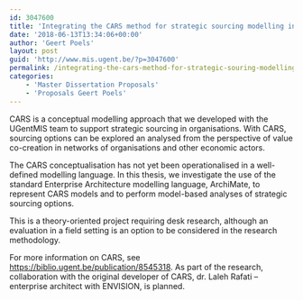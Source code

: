 ```yaml
---
id: 3047600
title: 'Integrating the CARS method for strategic sourcing modelling in ArchiMate'
date: '2018-06-13T13:34:06+00:00'
author: 'Geert Poels'
layout: post
guid: 'http://www.mis.ugent.be/?p=3047600'
permalink: /integrating-the-cars-method-for-strategic-souring-modelling-in-archimate/
categories:
    - 'Master Dissertation Proposals'
    - 'Proposals Geert Poels'
---
```


CARS is a conceptual modelling approach that we developed with the UGentMIS team to support strategic sourcing in organisations. With CARS, sourcing options can be explored an analysed from the perspective of value co-creation in networks of organisations and other economic actors.

The CARS conceptualisation has not yet been operationalised in a well-defined modelling language. In this thesis, we investigate the use of the standard Enterprise Architecture modelling language, ArchiMate, to represent CARS models and to perform model-based analyses of strategic sourcing options.

This is a theory-oriented project requiring desk research, although an evaluation in a field setting is an option to be considered in the research methodology.

For more information on CARS, see <https://biblio.ugent.be/publication/8545318>. As part of the research, collaboration with the original developer of CARS, dr. Laleh Rafati – enterprise architect with ENVISION, is planned.